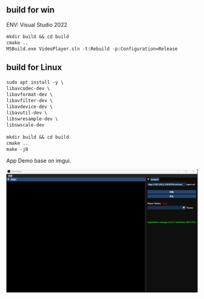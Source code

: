 ## build for win

ENV: Visual Studio 2022

```
mkdir build && cd build
cmake ..
MSBuild.exe VideoPlayer.sln -t:Rebuild -p:Configuration=Release
```

## build for Linux
```
sudo apt install -y \
libavcodec-dev \
libavformat-dev \
libavfilter-dev \
libavdevice-dev \
libavutil-dev \
libswresample-dev \
libswscale-dev

mkdir build && cd build
cmake ..
make -j8
```

App Demo base on imgui.

![](pic/demo.png)

